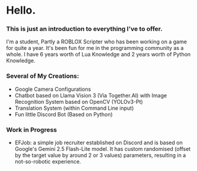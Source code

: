 # Hello.

### This is just an introduction to everything I've to offer.
I'm a student, Partly a ROBLOX Scripter who has been working on a game for quite a year. It's been fun for me in the programming community as a whole.
I have 6 years worth of Lua Knowledge and 2 years worth of Python Knowledge.

### Several of My Creations:
  - Google Camera Configurations
  - Chatbot based on Llama Vision 3 (Via Together.AI) with Image Recognition System based on OpenCV (YOLOv3-Pt)
  - Translation System (within Command Line input)
  - Fun little Discord Bot (Based on Python)

<p></p>

### Work in Progress
  - EFJob: a simple job recruiter established on Discord and is based on Google's Gemini 2.5 Flash-Lite model. It has custom randomised (offset by the target value by around 2 or 3 values) parameters, resulting in a not-so-robotic experience.
